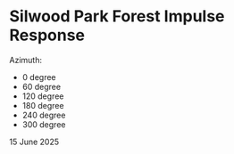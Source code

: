 # Silwood Park Forest Impulse Response

Azimuth:
- 0 degree
- 60 degree
- 120 degree
- 180 degree
- 240 degree
- 300 degree

15 June 2025

